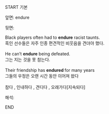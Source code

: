 START
기본

앞면:
endure


뒷면:
<div><div>Black players often had to <strong>endure</strong> racist taunts. </div><div><div>흑인 선수들은 자주 인종 편견적인 비웃음을 견뎌야 했다.</div></div></div><div><br></div><div><div>He can’t <strong>endure</strong> being defeated. </div><div><div>그는 지는 것을 못 참는다.</div></div></div><div><br></div><div><div>Their friendship has <b>endured </b>for many years<br></div><div>그들의 우정은 오랜 시간 동안 이어져 왔다</div></div><div><br></div><div>참다 , 인내하다 , 견디다 , 오래가다[지속되다]</div>


해석:

END